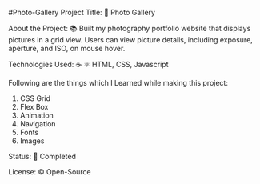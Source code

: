 #Photo-Gallery
Project Title: 📛 Photo Gallery

About the Project: 📚 Built my photography portfolio website that displays pictures in a grid view. Users can view picture details, including exposure, aperture, and ISO, on mouse hover. 

Technologies Used: ☕️ ⚛️ HTML, CSS, Javascript

Following are the things which I Learned while making this project:
1. CSS Grid
2. Flex Box
3. Animation
4. Navigation
5. Fonts
6. Images

Status: 📶 Completed

License: ©️ Open-Source
